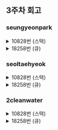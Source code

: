 ## 3주차 회고

### seungyeonpark
<details>
<summary>10828번 (스택)</summary>
<div markdown="1">

#### 1. 스택의 시간복잡도
* 검색: O(n)
    * 임의 요소 접근 불가
* 삽입: O(1)
* 삭제: O(1)

#### 2. 스택의 용도
* 자료순서 뒤집기
* 컴퓨터 연산 순서에 맞게 자료 재정리
    ```
    1. 한 글자를 읽는다
    2. 글자를 읽는데 성공한 경우
        - 피연산자면, 스택에 넣는다
        - 연산자면, 피연산자 둘을 스택에서 꺼내 연산자로 계산하고 그 결과를 다시 스택에 넣는다
        - 1번으로 돌아감
    3. 글자를 읽는데 실패한 경우(마지막)
        - 스택에서 꺼내면 결과값이 나온다
    ```
* 재귀함수 제거

</div>
</details>

<details>
<summary>18258번 (큐)</summary>
<div markdown="1">

#### 1. 큐의 시간복잡도
* 검색: O(n)
    * 임의 요소 접근 불가
* 삽입: O(1)
* 삭제: O(1)

#### 2. 큐의 용도
* 대기줄이 필요한 경우
* 데이터 유입 속도가 소모 속도보다 빠른 경우
* 데이터 제공자의 수가 소비자의 수와 다른 경우
* 입출력 스트림 버퍼링 등

</div>
</details>

### seoltaehyeok
<details>
<summary>10828번 (스택)</summary>
<div markdown="1"> 
   
   #### 문제이해
   
   * push: 배열에 순차적으로 값을 할당받음
   * pop: 배열의 마지막 인덱스를 출력하고 제거함 단, 값이 없을 경우 -1 출력
   * size: 현재 메모리에 값이 할당된 만큼 출력
   * empty: 할당된 값이 없으면 1 있으면 0 출력
   * top: 배열의 마지막 인덱스를 출력함 (제거하지 않음)
   
   #### 문제해결
   
   * push: stack[size]에 push한 뒤, size 증가
   * pop: size를 감소시킨 뒤, statck[size] 리턴
   * size: 해당 size 리턴
   * empty: size가 0인지 판단 후 리턴
   * top: size가 0이 아니라면, stack[size-1]을 리턴
   
   #### KEY POINT
   
   * push를 할 때 값을 넣고 다음 값을 넣어주기 위해 index를 1증가함
   * pop을 하기위해 이미 증가된 index를 1 줄인 뒤 값을 리턴
   * top은 맨 마지막 배열의 값을 보여주기 위해 배열의 n-1을 리턴 (size 값 자체를 줄이지는 않도록 주의)
   * 시간제한이 있으므로 입력에 용이한 버퍼를 사용
   * 입력 값을 모두 할당한 뒤 출력을 해야 하므로 입력 값을 StringBuilder에 저장한 뒤 마지막에 출력
   
</div>
</details>


<details>
<summary>18258번 (큐)</summary>
<div markdown="1">
   
   #### 문제이해
   
   * queue는 stack과 반대로 선입선출을 하기 때문에 배열의 첫번째 요소를 빼내야 함
   * 첫번째 인덱스를 삭제하고 나머지 값들을 순차적으로 옮기는 것은 좋지 않음
   * 맨 뒤 인덱스를 삭제하는 것이 훨씬 메모리 소모를 줄일 수 있음
   * 하지만 해당 문제에는 영향을 주지 않았지만 뒤늦게 파악을 함
   * front: 맨 처음에 할당한 값을 출력
   * back: 맨 마지막에 할당한 값을 출력
   * 나머지는 stack과 동일
   
   #### 문제해결
   
   * 실행할 case N개를 주고 그것을 배열의 사이즈에 할당함
   * arr[n-1] = push 할당 (앞서 말했듯이 맨 뒤로 하는 게 좋을 줄 알았음)
   * stack과 다르게 size 두개(indexPush / indexPop)와 현재 할당한 개수(count)가 필요했음
   * indexPush: push를 할 때 사용하기 위한 용도로 기본값은 n-1
   * indexPop: pop을 할 때 사용하기 위한 용도로 기본값은 n-1
   * push: 마지막 인덱스의 값을 넣고, 마지막 직전 인덱스로 할당 및 배열에 값이 할당되었으므로 count 증가
      
      ``` java
      queue[indexPush] = push;
      count++;
      indexPush--;

      ```
   * pop: 마지막 인덱스의 값을 넣고, 마지막 직전 인덱스로 할당 및 배열에 값이 할당되었으므로 count 감소
   
      ``` java
      count--;
      return queue[indexPop--]; // return을 하고 나면 다음 문장을 실행할 수 없기 때문에 queue[indexPop]를 넘겨준 뒤 indexPop--를 할 수 없음
      ```
   * front: 맨 처음에 할당한 값을 출력해야 하므로 queue[indexPop]을 해줌 (pop을 할 때만 감소 즉, 맨 처음 넣어준 값만을 리턴)
   * back: 맨 마지막에 할당한 값을 출력해야 하므로 queue[indexPush +1]을 해줌 (push를 한 뒤 감소했으므로 1 증가한 값을 리턴)
   
   #### KEY POINT
   
   * 위에서 말한 배열의 삭제 이론에 대해서는 옳은 말이지만 해당 문제와 관련이 없음을 파악했어야 한다.
   * 괜히 문제를 반대로 푼 느낌이므로 개념 이해와 문제를 정확히 이해 할 필요가 있다.
   
</div>
</details>

### 2cleanwater
<details>
<summary>10828번 (스택)</summary>
<div markdown="1">

   
### 문제 해결 방식
   * 단순히 스택 클래스를 사용하지 않고 기본적인 자료구조 처리 방식을 이해해본다.
   * 임의의 수의 데이터가 입력 삭제되므로 ArrayList를 사용했다.
   * push는 add, size는 size, empty는 isEmpty로 해결
   * top, pop은 size-1을 인덱스로 후입선출 방식 구현
   * 시간 제한이 있기 때문에 BufferedReader, Writer를 사용
### 문제점과 해결방안
   * if문만으로 작성하니 코드가 깔끔하지 않았다.
      * 해결 : 케이스가 여러가지이기 때문에 Switch문으로 작성
   
</div>
</details>

<details>
<summary>18258번 (큐)</summary>
<div markdown="1">

### 문제 해결 방식
   * 단순히 큐 클래스를 사용하지 않고 기본적인 자료구조 처리 방식을 이해해본다.
   * push는 add, size는 size, empty는 isEmpty로 해결
   * pop과 front는 0을, back은 size - 1을 인덱스로 선입선출 방식 구현
   * 시간 제한이 있기 때문에 BufferedReader, Writer를 사용
### 문제점과 해결방안
   * ArrayList는 삽입과 삭제 시 데이터를 하나씩 다 옮겨오기 때문에 사용 불가
      * 해결 : 삽입, 삭제에 효과적인 LinkedList 방식을 사용
   * Deque를 사용해도 시간초과가 났다.
      * 한 줄 입력 ⇒ 한 줄 출력 방식으로만 채점이 가능하다 생각
      * while( ) 내부에  flush( )를 사용해 한 줄씩 출력
      * 결론적으론 Buffer를 이용하지 않고 Scanner를 사용한 것과 같게 됨.
      * 해결 : flush( )를 while( )밖에 배치하여 시간초과를 해결
</div>
</details>

